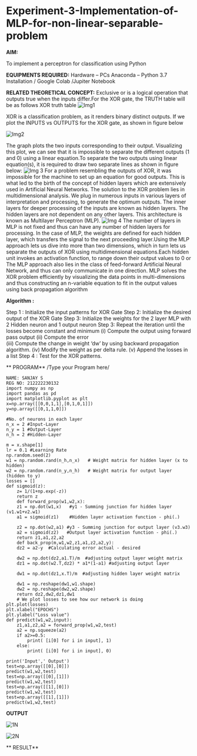 # Experiment-3-Implementation-of-MLP-for-non-linear-separable-problem
**AIM:**

To implement a perceptron for classification using Python

**EQUIPMENTS REQUIRED:**
Hardware – PCs
Anaconda – Python 3.7 Installation / Google Colab /Jupiter Notebook

**RELATED THEORETICAL CONCEPT:**
Exclusive or is a logical operation that outputs true when the inputs differ.For the XOR gate, the TRUTH table will be as follows
XOR truth table
![Img1](https://user-images.githubusercontent.com/112920679/195774720-35c2ed9d-d484-4485-b608-d809931a28f5.gif)

XOR is a classification problem, as it renders binary distinct outputs. If we plot the INPUTS vs OUTPUTS for the XOR gate, as shown in figure below

![Img2](https://user-images.githubusercontent.com/112920679/195774898-b0c5886b-3d58-4377-b52f-73148a3fe54d.gif)

The graph plots the two inputs corresponding to their output. Visualizing this plot, we can see that it is impossible to separate the different outputs (1 and 0) using a linear equation.To separate the two outputs using linear equation(s), it is required to draw two separate lines as shown in figure below:
![Img 3](https://user-images.githubusercontent.com/112920679/195775012-74683270-561b-4a3a-ac62-cf5ddfcf49ca.gif)
For a problem resembling the outputs of XOR, it was impossible for the machine to set up an equation for good outputs. This is what led to the birth of the concept of hidden layers which are extensively used in Artificial Neural Networks. The solution to the XOR problem lies in multidimensional analysis. We plug in numerous inputs in various layers of interpretation and processing, to generate the optimum outputs.
The inner layers for deeper processing of the inputs are known as hidden layers. The hidden layers are not dependent on any other layers. This architecture is known as Multilayer Perceptron (MLP).
![Img 4](https://user-images.githubusercontent.com/112920679/195775183-1f64fe3d-a60e-4998-b4f5-abce9534689d.gif)
The number of layers in MLP is not fixed and thus can have any number of hidden layers for processing. In the case of MLP, the weights are defined for each hidden layer, which transfers the signal to the next proceeding layer.Using the MLP approach lets us dive into more than two dimensions, which in turn lets us separate the outputs of XOR using multidimensional equations.Each hidden unit invokes an activation function, to range down their output values to 0 or The MLP approach also lies in the class of feed-forward Artificial Neural Network, and thus can only communicate in one direction. MLP solves the XOR problem efficiently by visualizing the data points in multi-dimensions and thus constructing an n-variable equation to fit in the output values using back propagation algorithm

**Algorithm :**

Step 1 : Initialize the input patterns for XOR Gate
Step 2: Initialize the desired output of the XOR Gate
Step 3: Initialize the weights for the 2 layer MLP with 2 Hidden neuron 
              and 1 output neuron
Step 3: Repeat the  iteration  until the losses become constant and 
              minimum
              (i)  Compute the output using forward pass output
              (ii) Compute the error  
		          (iii) Compute the change in weight ‘dw’ by using backward 
                     propagation algorithm.
             (iv) Modify the weight as per delta rule.
             (v)   Append the losses in a list
Step 4 : Test for the XOR patterns.

** PROGRAM** 
/Type your Program here/
```
NAME: SANJAY S
REG NO: 212222230132
import numpy as np
import pandas as pd
import matplotlib.pyplot as plt
x=np.array([[0,0,1,1],[0,1,0,1]])
y=np.array([[0,1,1,0]])

#No. of neurons in each layer
n_x = 2 #Input-Layer
n_y = 1 #Output-Layer
n_h = 2 #Hidden-Layer

m = x.shape[1]
lr = 0.1 #Learning Rate
np.random.seed(2)
w1 = np.random.rand(n_h,n_x)   # Weight matrix for hidden layer (x to hidden)
w2 = np.random.rand(n_y,n_h)   # Weight matrix for output layer (hidden to y)
losses = []
def sigmoid(z):
    z= 1/(1+np.exp(-z))
    return z
    def forward_prop(w1,w2,x):
    z1 = np.dot(w1,x)   #y1 - Summing junction for hidden layer (v1.w1+v2.w1)
    a1 = sigmoid(z1)    #Hidden layer activation function - phi(.)

    z2 = np.dot(w2,a1) #y3 - Summing junction for output layer (v3.w3)
    a2 = sigmoid(z2)   #Output layer activation function - phi(.)
    return z1,a1,z2,a2
    def back_prop(m,w1,w2,z1,a1,z2,a2,y):    
    dz2 = a2-y  #Calculating error actual - desired

    dw2 = np.dot(dz2,a1.T)/m  #adjusting output layer weight matrix
    dz1 = np.dot(w2.T,dz2) * a1*(1-a1) #adjusting output layer
    
    dw1 = np.dot(dz1,x.T)/m  #adjusting hidden layer weight matrix

    dw1 = np.reshape(dw1,w1.shape)
    dw2 = np.reshape(dw2,w2.shape)    
    return dz2,dw2,dz1,dw1
    # We plot losses to see how our network is doing
plt.plot(losses)
plt.xlabel("EPOCHS")
plt.ylabel("Loss value")
def predict(w1,w2,input):
    z1,a1,z2,a2 = forward_prop(w1,w2,test)
    a2 = np.squeeze(a2)
    if a2>=0.5:
        print( [i[0] for i in input], 1)
    else:
        print( [i[0] for i in input], 0)

print('Input',' Output')
test=np.array([[0],[0]])
predict(w1,w2,test)
test=np.array([[0],[1]])
predict(w1,w2,test)
test=np.array([[1],[0]])
predict(w1,w2,test)
test=np.array([[1],[1]])
predict(w1,w2,test)
```


 **OUTPUT** 
 
 ![1N](https://user-images.githubusercontent.com/119091638/234478680-ea4f29f9-75fb-4f01-b854-3c73c88cf35b.png)
 
 
 
![2N](https://user-images.githubusercontent.com/119091638/234478705-67141ef9-3adc-4e82-b30f-12b6755d8130.png)


** RESULT**
